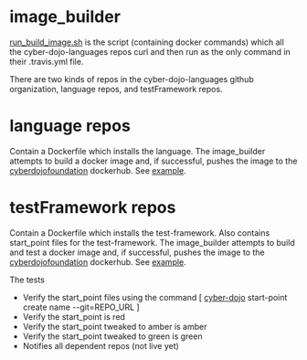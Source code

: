 # image_builder

[run_build_image.sh](https://github.com/cyber-dojo-languages/image_builder/blob/master/run_build_image.sh)
is the script (containing docker commands) which all the cyber-dojo-languages repos curl and then run as
the only command in their .travis.yml file.

There are two kinds of repos in the cyber-dojo-languages github organization,
language repos, and testFramework repos.

# language repos
Contain a Dockerfile which installs the language.
The image_builder attempts to build a docker image
and, if successful, pushes the image to the
[cyberdojofoundation](https://hub.docker.com/u/cyberdojofoundation/)
dockerhub.
See [example](https://github.com/cyber-dojo-languages/python-3.5.3).


# testFramework repos
Contain a Dockerfile which installs the test-framework.
Also contains start_point files for the test-framework.
The image_builder attempts to build and test a docker image
and, if successful, pushes the image to the
[cyberdojofoundation](https://hub.docker.com/u/cyberdojofoundation/)
dockerhub.
See [example](https://github.com/cyber-dojo-languages/python-pytest).

The tests
- Verify the start_point files using the command [ [cyber-dojo](https://github.com/cyber-dojo/commander/blob/master/cyber-dojo) start-point create name --git=REPO_URL ]
- Verify the start_point is red
- Verify the start_point tweaked to amber is amber
- Verify the start_point tweaked to green is green
- Notifies all dependent repos (not live yet)
